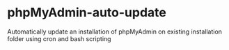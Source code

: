 # phpMyAdmin-auto-update
Automatically update an installation of phpMyAdmin on existing installation folder using cron and bash scripting
